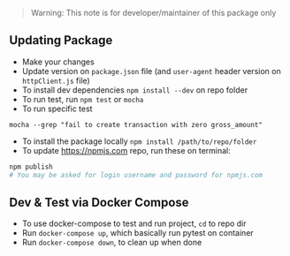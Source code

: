 > Warning: This note is for developer/maintainer of this package only

## Updating Package

- Make your changes
- Update version on `package.json` file (and `user-agent` header version on `httpClient.js` file)
- To install dev dependencies `npm install --dev` on repo folder
- To run test, run `npm test` or `mocha`
- To run specific test
```
mocha --grep "fail to create transaction with zero gross_amount"
```
- To install the package locally `npm install /path/to/repo/folder`
- To update https://npmjs.com repo, run these on terminal:
```bash
npm publish
# You may be asked for login username and password for npmjs.com
```

## Dev & Test via Docker Compose

- To use docker-compose to test and run project, `cd` to repo dir
- Run `docker-compose up`, which basically run pytest on container
- Run `docker-compose down`, to clean up when done